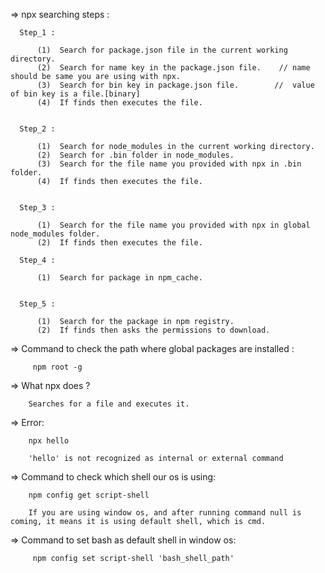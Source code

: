 =>   npx searching steps :

      Step_1 :

          (1)  Search for package.json file in the current working directory.
          (2)  Search for name key in the package.json file.    // name should be same you are using with npx.
          (3)  Search for bin key in package.json file.        //  value of bin key is a file.[binary]
          (4)  If finds then executes the file.

        
      Step_2 :

          (1)  Search for node_modules in the current working directory.
          (2)  Search for .bin folder in node_modules.
          (3)  Search for the file name you provided with npx in .bin folder.
          (4)  If finds then executes the file.


      Step_3 :

          (1)  Search for the file name you provided with npx in global node_modules folder.
          (2)  If finds then executes the file.

      Step_4 :

          (1)  Search for package in npm_cache.


      Step_5 :

          (1)  Search for the package in npm registry.
          (2)  If finds then asks the permissions to download.




=>   Command to check the path where global packages are installed :

         npm root -g


=>   What npx does ?

        Searches for a file and executes it.


=>  Error: 

        npx hello 

        'hello' is not recognized as internal or external command


=>  Command to check which shell our os is using:

        npm config get script-shell

        If you are using window os, and after running command null is coming, it means it is using default shell, which is cmd.

=>  Command to set bash as default shell in window os:
  
         npm config set script-shell 'bash_shell_path'
        
